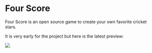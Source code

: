 # Four Score

Four Score is an open source game to create your own favorite cricket stars.

It is very early for the project but here is the latest preview:

![](https://github.com/wamiqurrehman093/four_score/previews/0.gif)